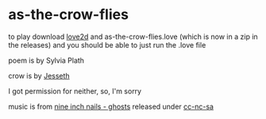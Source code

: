 as-the-crow-flies
=================

to play download [love2d](http://love2d.org/) and as-the-crow-flies.love (which is now in a zip in the releases) and you should be able to just run the .love file

poem is by Sylvia Plath

crow is by [Jesseth](http://jesseth.deviantart.com/art/FLYING-RAVEN-animation-188858110)

I got permission for neither, so, I'm sorry

music is from [nine inch nails - ghosts](http://ghosts.nin.com/main/home) released under [cc-nc-sa](http://creativecommons.org/licenses/by-nc-sa/3.0/us/)

